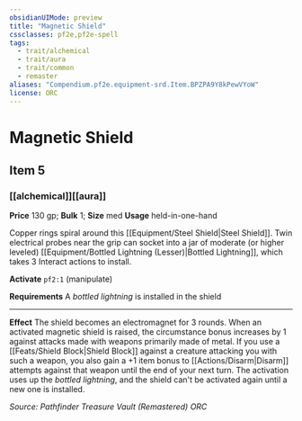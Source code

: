```yaml
---
obsidianUIMode: preview
title: "Magnetic Shield"
cssclasses: pf2e,pf2e-spell
tags:
  - trait/alchemical
  - trait/aura
  - trait/common
  - remaster
aliases: "Compendium.pf2e.equipment-srd.Item.BPZPA9Y8kPewVYoW"
license: ORC
---
```

# Magnetic Shield
## Item 5
### [[alchemical]][[aura]]


**Price** 130 gp; 
**Bulk** 1; **Size** med
**Usage** held-in-one-hand

Copper rings spiral around this [[Equipment/Steel Shield|Steel Shield]]. Twin electrical probes near the grip can socket into a jar of moderate (or higher leveled) [[Equipment/Bottled Lightning (Lesser)|Bottled Lightning]], which takes 3 Interact actions to install.

**Activate** `pf2:1` (manipulate)

**Requirements** A _bottled lightning_ is installed in the shield

* * *

**Effect** The shield becomes an electromagnet for 3 rounds. When an activated magnetic shield is raised, the circumstance bonus increases by 1 against attacks made with weapons primarily made of metal. If you use a [[Feats/Shield Block|Shield Block]] against a creature attacking you with such a weapon, you also gain a +1 item bonus to [[Actions/Disarm|Disarm]] attempts against that weapon until the end of your next turn. The activation uses up the _bottled lightning_, and the shield can't be activated again until a new one is installed.

*Source: Pathfinder Treasure Vault (Remastered)*
*ORC*